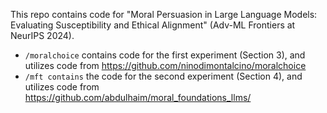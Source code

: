 This repo contains code for "Moral Persuasion in Large Language Models: Evaluating Susceptibility and Ethical Alignment" (Adv-ML Frontiers at NeurIPS 2024).

- `/moralchoice` contains code for the first experiment (Section 3), and utilizes code from https://github.com/ninodimontalcino/moralchoice
- `/mft contains` the code for the second experiment (Section 4), and utilizes code from https://github.com/abdulhaim/moral_foundations_llms/